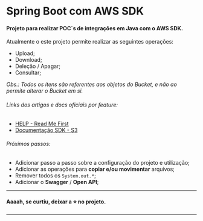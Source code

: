# Spring Boot com AWS SDK

#### Projeto para realizar POC´s de integrações em Java com o AWS SDK.

Atualmente o este projeto permite realizar as seguintes operações:

- Upload;
- Download;
- Deleção / Apagar;
- Consultar;

*Obs.: Todos os itens são referentes aos objetos do Bucket, e não ao permite alterar o Bucket em si.*

###### Links dos artigos e docs oficiais por feature:
 
- [HELP - Read Me First](HELP.md)
- [Documentação SDK - S3](https://docs.aws.amazon.com/pt_br/sdk-for-java/v1/developer-guide/examples-s3-objects.html)

###### Próximos passos:

- Adicionar passo a passo sobre a configuração do projeto e utilização;
- Adicionar as operações para **copiar e/ou movimentar** arquivos;
- Remover todos os ``System.out.*``;
- Adicionar o **Swagger** / **Open API**;

---

#### Aaaah, se curtiu, deixar a :star: no projeto.

---

